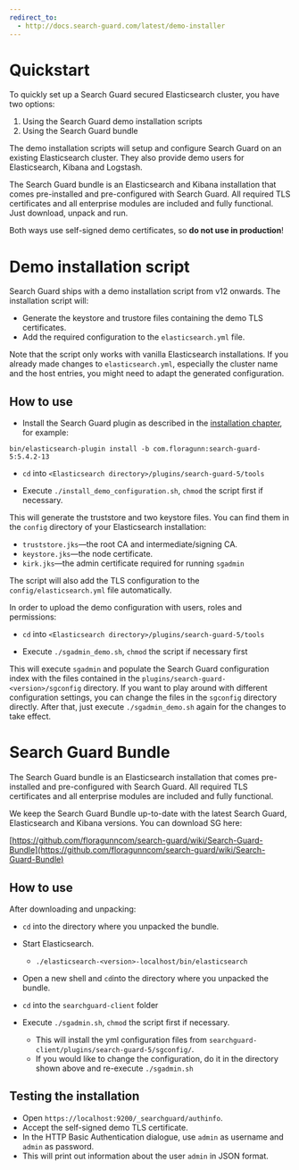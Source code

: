 ```yaml
---
redirect_to:
  - http://docs.search-guard.com/latest/demo-installer
---
```


<!---
Copryight 2016 floragunn GmbH
-->

# Quickstart

To quickly set up a Search Guard secured Elasticsearch cluster, you have two options:

1. Using the Search Guard demo installation scripts
2. Using the Search Guard bundle

The demo installation scripts will setup and configure Search Guard on an existing Elasticsearch cluster. They also provide demo users for Elasticsearch, Kibana and Logstash.

The Search Guard bundle is an Elasticsearch and Kibana installation that comes pre-installed and pre-configured with Search Guard. All required TLS certificates and all enterprise modules are included and fully functional. Just download, unpack and run.

Both ways use self-signed demo certificates, so **do not use in production**!

# Demo installation script

Search Guard ships with a demo installation script from v12 onwards. The installation script will:

* Generate the keystore and trustore files containing the demo TLS certificates.
* Add the required configuration to the ``elasticsearch.yml`` file.

Note that the script only works with vanilla Elasticsearch installations. If you already made changes to ``elasticsearch.yml``, especially the cluster name and the host entries, you might need to adapt the generated configuration.

## How to use

* Install the Search Guard plugin as described in the [installation chapter](installation.md), for example:

```
bin/elasticsearch-plugin install -b com.floragunn:search-guard-5:5.4.2-13
```

* ``cd`` into ``<Elasticsearch directory>/plugins/search-guard-5/tools``

* Execute ``./install_demo_configuration.sh``, ``chmod`` the script first if necessary.

This will generate the truststore and two keystore files. You can find them in the ``config`` directory of your Elasticsearch installation:

* ``truststore.jks``—the root CA and intermediate/signing CA.
* ``keystore.jks``—the node certificate. 
* ``kirk.jks``—the admin certificate required for running ``sgadmin``

The script will also add the TLS configuration to the `config/elasticsearch.yml` file automatically.

In order to upload the demo configuration with users, roles and permissions:

* ``cd`` into ``<Elasticsearch directory>/plugins/search-guard-5/tools``

* Execute ``./sgadmin_demo.sh``, ``chmod`` the script if necessary first

This will execute ``sgadmin`` and populate the Search Guard configuration index with the files contained in the ``plugins/search-guard-<version>/sgconfig`` directory. If you want to play around with different configuration settings, you can change the files in the ``sgconfig`` directory directly. After that, just execute ``./sgadmin_demo.sh`` again for the changes to take effect.

# Search Guard Bundle

The Search Guard bundle is an Elasticsearch installation that comes pre-installed and pre-configured with Search Guard. All required TLS certificates and all enterprise modules are included and fully functional.

We keep the Search Guard Bundle up-to-date with the latest Search Guard, Elasticsearch and Kibana versions. You can download SG here:

[https://github.com/floragunncom/search-guard/wiki/Search-Guard-Bundle](https://github.com/floragunncom/search-guard/wiki/Search-Guard-Bundle)

## How to use

After downloading and unpacking:

* ``cd`` into the directory where you unpacked the bundle.

* Start Elasticsearch. 
  * ``./elasticsearch-<version>-localhost/bin/elasticsearch`` 

* Open a new shell and ``cd``into the directory where you unpacked the bundle.

* ``cd`` into the ``searchguard-client`` folder

* Execute ``./sgadmin.sh``, ``chmod`` the script first if necessary.
  * This will install the yml configuration files from ``searchguard-client/plugins/search-guard-5/sgconfig/``.
  * If you would like to change the configuration, do it in the directory shown above and re-execute ``./sgadmin.sh``

## Testing the installation

* Open ``https://localhost:9200/_searchguard/authinfo``.
* Accept the self-signed demo TLS certificate.
* In the HTTP Basic Authentication dialogue, use ``admin`` as username and ``admin`` as password.
* This will print out information about the user ``admin`` in JSON format.
